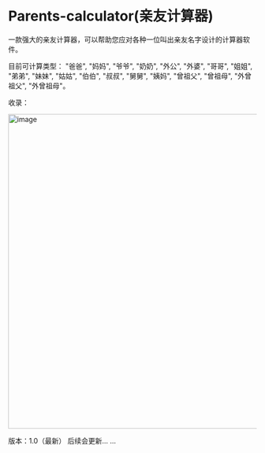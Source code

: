 # Parents-calculator(亲友计算器)
一款强大的亲友计算器，可以帮助您应对各种一位叫出亲友名字设计的计算器软件。


目前可计算类型： "爸爸", "妈妈", "爷爷", "奶奶", "外公", "外婆", "哥哥", "姐姐", "弟弟", "妹妹", "姑姑", "伯伯", "叔叔", "舅舅", "姨妈", "曾祖父", "曾祖母", "外曾祖父", "外曾祖母"。


收录：


<img width="553" height="639" alt="image" src="https://github.com/user-attachments/assets/1d2ec680-2b90-4e1e-b595-7febd94c5871" />



版本：1.0（最新）
后续会更新... ...
